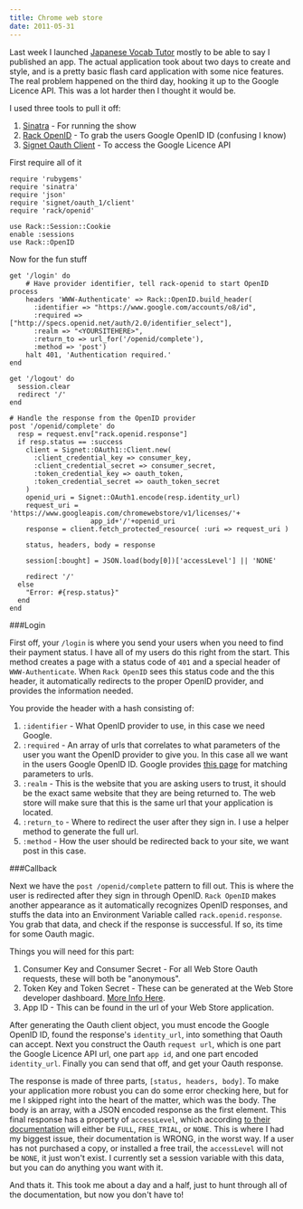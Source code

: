 ```yaml
---
title: Chrome web store
date: 2011-05-31
---
```

Last week I launched [Japanese Vocab Tutor](https://chrome.google.com/webstore/detail/ldemblkooloonmjfiainhkhmmlelfnfb) mostly to be able to say I published an app.  The actual application took about two days to create and style, and is a pretty basic flash card application with some nice features.  The real problem happened on the third day, hooking it up to the Google Licence API.  This was a lot harder then I thought it would be.

I used three tools to pull it off:

1. [Sinatra](http://www.sinatrarb.com/) - For running the show
2. [Rack OpenID](https://github.com/josh/rack-openid) - To grab the users Google OpenID ID (confusing I know)
3. [Signet Oauth Client](http://signet.rubyforge.org/) - To access the Google Licence API

First require all of it

    require 'rubygems'
    require 'sinatra'
    require 'json'
    require 'signet/oauth_1/client'
    require 'rack/openid'

    use Rack::Session::Cookie
    enable :sessions
    use Rack::OpenID

Now for the fun stuff

    get '/login' do
        # Have provider identifier, tell rack-openid to start OpenID process
        headers 'WWW-Authenticate' => Rack::OpenID.build_header(
          :identifier => "https://www.google.com/accounts/o8/id",
          :required => ["http://specs.openid.net/auth/2.0/identifier_select"],
          :realm => "<YOURSITEHERE>",
          :return_to => url_for('/openid/complete'),
          :method => 'post')
        halt 401, 'Authentication required.'
    end

    get '/logout' do
      session.clear
      redirect '/'
    end

    # Handle the response from the OpenID provider
    post '/openid/complete' do
      resp = request.env["rack.openid.response"]
      if resp.status == :success
        client = Signet::OAuth1::Client.new(
          :client_credential_key => consumer_key,
          :client_credential_secret => consumer_secret,
          :token_credential_key => oauth_token,
          :token_credential_secret => oauth_token_secret
        )
        openid_uri = Signet::OAuth1.encode(resp.identity_url)
        request_uri =  'https://www.googleapis.com/chromewebstore/v1/licenses/'+
                        app_id+'/'+openid_uri
        response = client.fetch_protected_resource( :uri => request_uri )

        status, headers, body = response

        session[:bought] = JSON.load(body[0])['accessLevel'] || 'NONE'
        
        redirect '/'
      else
        "Error: #{resp.status}"
      end
    end

###Login

First off, your `/login` is where you send your users when you need to find 
their payment status.  I have all of my users do this right from the start.
This method creates a page with a status code of `401` and a special header of
`WWW-Authenticate`.  When `Rack OpenID` sees this status code and the this
header, it automatically redirects to the proper OpenID provider, and provides the
information needed.

You provide the header with a hash consisting of:

1. `:identifier` - What OpenID provider to use, in this case we need Google.
2. `:required` - An array of urls that correlates to what parameters of the user
   you want the OpenID provider to give you.  In this case all we want in the
   users Google OpenID ID.  Google provides [this page](http://code.google.com/apis/accounts/docs/OpenID.html) for matching parameters to urls.
3. `:realm` - This is the website that you are asking users to trust, it should
   be the exact same website that they are being returned to. The web store
   will make sure that this is the same url that your application is located.
4. `:return_to` - Where to redirect the user after they sign in.  I use
   a helper method to generate the full url.
5. `:method` - How the user should be redirected back to your site, we want
   post in this case.

###Callback

Next we have the `post /openid/complete` pattern to fill out.  This is where
the user is redirected after they sign in through OpenID.  `Rack OpenID` makes
another appearance as it automatically recognizes OpenID responses, and stuffs the
data into an Environment Variable called `rack.openid.response`.  You grab that
data, and check if the response is successful.  If so, its time for some Oauth
magic.

Things you will need for this part:

1. Consumer Key and Consumer Secret - For all Web Store Oauth requests, these
   will both be "anonymous".
2. Token Key and Token Secret - These can be generated at the Web Store
   developer dashboard.  [More Info Here](http://code.google.com/chrome/webstore/docs/check_for_payment.html#token).
3. App ID - This can be found in the url of your Web Store application.

After generating the Oauth client object, you must encode the Google OpenID ID,
found the response's `identity_url`, into something that Oauth can accept.
Next you construct the Oauth `request url`, which is one part the Google Licence
API url, one part `app id`, and one part encoded `identity_url`.  Finally you
can send that off, and get your Oauth response.

The response is made of three parts, `[status, headers, body]`. To make your
application more robust you can do some error checking here, but for me
I skipped right into the heart of the matter, which was the body.  The body is
an array, with a JSON encoded response as the first element. This final
response has a property of `accessLevel`, which according [to their
documentation](http://code.google.com/chrome/webstore/docs/check_for_payment.html#response)
will either be `FULL`, `FREE_TRIAL`, or `NONE`.  This is where I had my biggest
issue, their documentation is WRONG, in the worst way.  If a user has not
purchased a copy, or installed a free trail, the `accessLevel` will not be
`NONE`, it just won't exist.  I currently set a session variable with this data,
but you can do anything you want with it.

And thats it. This took me about a day and a half, just to hunt through all of
the documentation, but now you don't have to!
